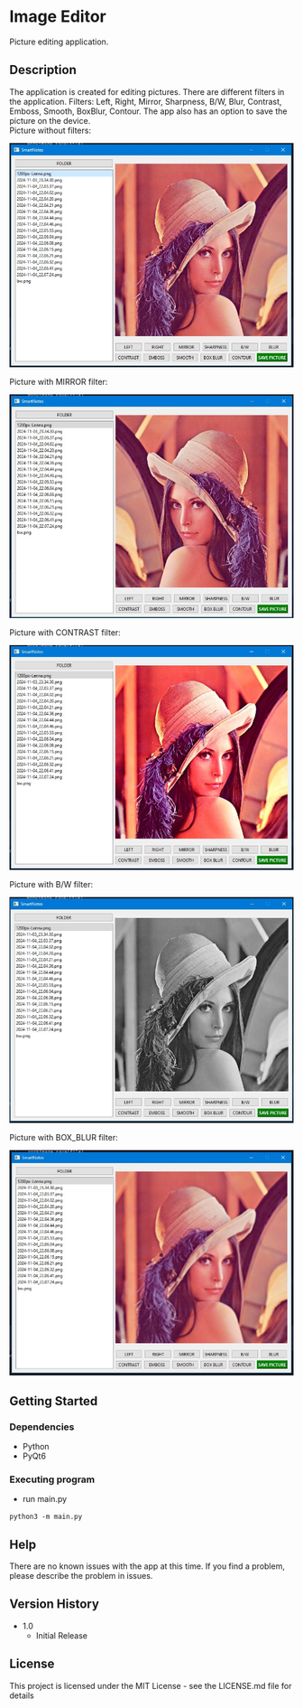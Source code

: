 # Image Editor

Picture editing application.

## Description

The application is created for editing pictures. There are different filters in the application. Filters: Left, Right, Mirror, Sharpness, B/W, Blur, Contrast, Emboss, Smooth, BoxBlur, Contour. The app also has an option to save the picture on the device.  
Picture without filters:

![unchanged_image](https://github.com/niksli-tl/ImageEditor/blob/main/images/origin_image_lena.jpg)

Picture with MIRROR filter:

![changed_image](https://github.com/niksli-tl/ImageEditor/blob/main/images/mirror_lena.jpg)

Picture with CONTRAST filter:

![changed_image](https://github.com/niksli-tl/ImageEditor/blob/main/images/cont_lena.jpg)

Picture with B/W filter:

![changed_image](https://github.com/niksli-tl/ImageEditor/blob/main/images/bw_lena.jpg)

Picture with BOX_BLUR filter:

![changed_image](https://github.com/niksli-tl/ImageEditor/blob/main/images/box_blur_lena.jpg)

## Getting Started

### Dependencies

* Python 
* PyQt6


### Executing program

* run main.py
```
python3 -m main.py
```

## Help

There are no known issues with the app at this time. If you find a problem, please describe the problem in issues.

## Version History

* 1.0
    * Initial Release

## License

This project is licensed under the MIT License - see the LICENSE.md file for details
